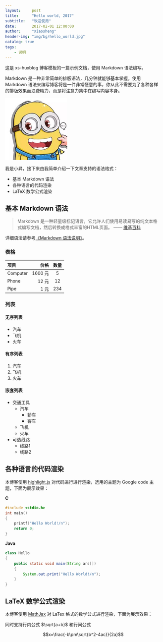 ```yaml
---
layout:     post
title:      "Hello world, 2017"
subtitle:   "欢迎使用"
date:       2017-02-01 12:00:00
author:     "Xiaosheng"
header-img: "img/bg/hello_world.jpg"
catalog: true
tags:
    - 说明
---
```


这是 xs-huxblog 博客模板的一篇示例文档，使用 Markdown 语法编写。

Markdown 是一种非常简单的排版语法，几分钟就能够基本掌握。使用 Markdown 语法来编写博客将是一件非常惬意的事，你从此不需要为了各种各样的排版效果而浪费精力，而是将注意力集中在编写内容本身。

![1](/img/avatar-xs.jpg)

我是小昇，接下来由我简单介绍一下文章支持的语法格式：

- 基本 Markdown 语法
- 各种语言的代码渲染
- LaTeX 数学公式渲染

## 基本 Markdown 语法

> Markdown 是一种轻量级标记语言，它允许人们使用易读易写的纯文本格式编写文档，然后转换成格式丰富的HTML页面。    —— [维基百科](https://zh.wikipedia.org/wiki/Markdown)

详细语法请参考[《Markdown 语法说明》](http://wowubuntu.com/markdown/)。

### 表格

| 项目       |     价格 |  数量  |
| :------- | -----: | :--: |
| Computer | 1600 元 |  5   |
| Phone    |   12 元 |  12  |
| Pipe     |    1 元 | 234  |

### 列表

#### 无序列表

- 汽车
- 飞机
- 火车

#### 有序列表

1. 汽车
2. 飞机
3. 火车

#### 嵌套列表

- 交通工具
  - 汽车
    - 轿车
    - 客车
  - 飞机
  - 火车
- 可选线路
  - 线路1
  - 线路2

##  各种语言的代码渲染

本博客使用 [highlight.js](https://highlightjs.org/) 对代码进行进行渲染，选用的主题为 Google code 主题，下面为展示效果：

**C**

```c
#include <stdio.h>
int main()
{
    printf("Hello World!/n");
    return 0;
}
```

**Java**

```java
class Hello
{
    public static void main(String ars[])
    {
        System.out.print("Hello World!/n");
    }
}
```

## LaTeX 数学公式渲染

本博客使用 [MathJax](https://www.mathjax.org/) 对 LaTex 格式的数学公式进行渲染，下面为展示效果：

同时支持行内公式 $\sqrt{a+b}$ 和行间公式

$$x=\frac{-b\pm\sqrt{b^2-4ac}}{2a}$$

